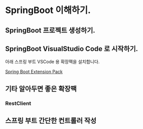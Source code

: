 # SpringBoot 이해하기.

## SpringBoot 프로젝트 생성하기.

## SpringBoot VisualStudio Code 로 시작하기.

아래 스프링 부트 VSCode 용 확장팩을 설치합니다.

[Spring Boot Extension Pack](https://marketplace.visualstudio.com/items?itemName=Pivotal.vscode-boot-dev-pack)

## 기타 알아두면 좋은 확장팩

### RestClient

## 스프링 부트 간단한 컨트롤러 작성
